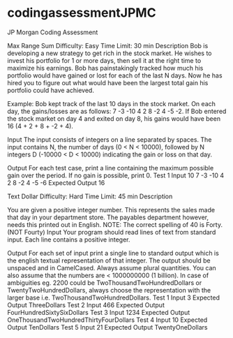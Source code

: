 # codingassessmentJPMC
JP Morgan Coding Assessment

Max Range Sum
Difficulty: Easy
Time Limit: 30 min
Description
Bob is developing a new strategy to get rich in the stock market. He wishes to invest his portfolio for 1 or more days, then sell it at the right time to maximize his earnings. Bob has painstakingly tracked how much his portfolio would have gained or lost for each of the last N days. Now he has hired you to figure out what would have been the largest total gain his portfolio could have achieved. 

Example: Bob kept track of the last 10 days in the stock market. On each day, the gains/losses are as follows: 7 -3 -10 4 2 8 -2 4 -5 -2. If Bob entered the stock market on day 4 and exited on day 8, his gains would have been 16 (4 + 2 + 8 + -2 + 4).

Input 
The input consists of integers on a line separated by spaces. The input contains N, the number of days (0 < N < 10000), followed by N integers D (-10000 < D < 10000) indicating the gain or loss on that day.

Output 
For each test case, print a line containing the maximum possible gain over the period. If no gain is possible, print 0.
Test 1
Input
10 7 -3 -10 4 2 8 -2 4 -5 -6
Expected Output
16


Text Dollar
Difficulty: Hard
Time Limit: 45 min
Description

You are given a positive integer number. This represents the sales made that day in your department store. The payables department however, needs this printed out in English. NOTE: The correct spelling of 40 is Forty. (NOT Fourty)
Input 
Your program should read lines of text from standard input. Each line contains a positive integer.

Output 
For each set of input print a single line to standard output which is the english textual representation of that integer. The output should be unspaced and in CamelCased. Always assume plural quantities. You can also assume that the numbers are < 1000000000 (1 billion). In case of ambiguities eg. 2200 could be TwoThousandTwoHundredDollars or TwentyTwoHundredDollars, always choose the representation with the larger base i.e. TwoThousandTwoHundredDollars.
Test 1
Input
3 
Expected Output
ThreeDollars
Test 2
Input
466 
Expected Output
FourHundredSixtySixDollars
Test 3
Input
1234 
Expected Output
OneThousandTwoHundredThirtyFourDollars
Test 4
Input
10 
Expected Output
TenDollars
Test 5
Input
21 
Expected Output
TwentyOneDollars

